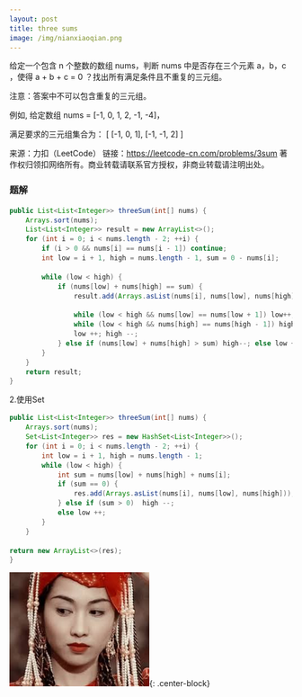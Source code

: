 ```yaml
---
layout: post
title: three sums
image: /img/nianxiaoqian.png
---
```

给定一个包含 n 个整数的数组 nums，判断 nums 中是否存在三个元素 a，b，c ，使得 a + b + c = 0 ？找出所有满足条件且不重复的三元组。

注意：答案中不可以包含重复的三元组。

例如, 给定数组 nums = [-1, 0, 1, 2, -1, -4]，

满足要求的三元组集合为：
[
  [-1, 0, 1],
  [-1, -1, 2]
]

来源：力扣（LeetCode）
链接：https://leetcode-cn.com/problems/3sum
著作权归领扣网络所有。商业转载请联系官方授权，非商业转载请注明出处。
### 题解
```java
public List<List<Integer>> threeSum(int[] nums) {
    Arrays.sort(nums);
    List<List<Integer>> result = new ArrayList<>();
    for (int i = 0; i < nums.length - 2; ++i) {
        if (i > 0 && nums[i] == nums[i - 1]) continue;
        int low = i + 1, high = nums.length - 1, sum = 0 - nums[i];

        while (low < high) {
            if (nums[low] + nums[high] == sum) {
                result.add(Arrays.asList(nums[i], nums[low], nums[high]));

                while (low < high && nums[low] == nums[low + 1]) low++;
                while (low < high && nums[high] == nums[high - 1]) high --;
                low ++; high --;
            } else if (nums[low] + nums[high] > sum) high--; else low ++;
        }
    }
    return result;
}
```  
2.使用Set
```java
public List<List<Integer>> threeSum(int[] nums) {
    Arrays.sort(nums);
    Set<List<Integer>> res = new HashSet<List<Integer>>();
    for (int i = 0; i < nums.length - 2; ++i) {
        int low = i + 1, high = nums.length - 1;
        while (low < high) {
            int sum = nums[low] + nums[high] + nums[i];
            if (sum == 0) {
                res.add(Arrays.asList(nums[i], nums[low], nums[high]));
            } else if (sum > 0)  high --;
            else low ++;
        }
    }

return new ArrayList<>(res);
}
```
![斯人](../stars/lizi1.png){: .center-block}